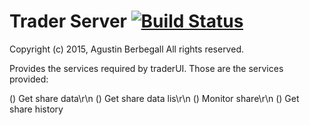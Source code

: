 # Trader Server [![Build Status](https://drone.io/github.com/aberbegall/traderServer/status.png)](https://drone.io/github.com/aberbegall/traderServer/latest)

Copyright (c) 2015, Agustin Berbegall
All rights reserved.

Provides the services required by traderUI. Those are the services provided:

() Get share data\r\n
() Get share data lis\r\n
() Monitor share\r\n
() Get share history

